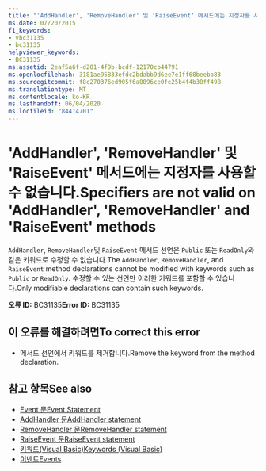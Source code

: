```yaml
---
title: "'AddHandler', 'RemoveHandler' 및 'RaiseEvent' 메서드에는 지정자를 사용할 수 없습니다."
ms.date: 07/20/2015
f1_keywords:
- vbc31135
- bc31135
helpviewer_keywords:
- BC31135
ms.assetid: 2eaf5a6f-d201-4f9b-bcdf-12170cb44791
ms.openlocfilehash: 3181ae95833efdc2bdabb9d6ee7e1ff68beebb83
ms.sourcegitcommit: f8c270376ed905f6a8896ce0fe25b4f4b38ff498
ms.translationtype: MT
ms.contentlocale: ko-KR
ms.lasthandoff: 06/04/2020
ms.locfileid: "84414701"
---
```

# <a name="specifiers-are-not-valid-on-addhandler-removehandler-and-raiseevent-methods"></a><span data-ttu-id="8f665-102">'AddHandler', 'RemoveHandler' 및 'RaiseEvent' 메서드에는 지정자를 사용할 수 없습니다.</span><span class="sxs-lookup"><span data-stu-id="8f665-102">Specifiers are not valid on 'AddHandler', 'RemoveHandler' and 'RaiseEvent' methods</span></span>
<span data-ttu-id="8f665-103">`AddHandler`, `RemoveHandler`및 `RaiseEvent` 메서드 선언은 `Public` 또는 `ReadOnly`와 같은 키워드로 수정할 수 없습니다.</span><span class="sxs-lookup"><span data-stu-id="8f665-103">The `AddHandler`, `RemoveHandler`, and `RaiseEvent` method declarations cannot be modified with keywords such as `Public` or `ReadOnly`.</span></span> <span data-ttu-id="8f665-104">수정할 수 있는 선언만 이러한 키워드를 포함할 수 있습니다.</span><span class="sxs-lookup"><span data-stu-id="8f665-104">Only modifiable declarations can contain such keywords.</span></span>  
  
 <span data-ttu-id="8f665-105">**오류 ID:** BC31135</span><span class="sxs-lookup"><span data-stu-id="8f665-105">**Error ID:** BC31135</span></span>  
  
## <a name="to-correct-this-error"></a><span data-ttu-id="8f665-106">이 오류를 해결하려면</span><span class="sxs-lookup"><span data-stu-id="8f665-106">To correct this error</span></span>  
  
- <span data-ttu-id="8f665-107">메서드 선언에서 키워드를 제거합니다.</span><span class="sxs-lookup"><span data-stu-id="8f665-107">Remove the keyword from the method declaration.</span></span>  
  
## <a name="see-also"></a><span data-ttu-id="8f665-108">참고 항목</span><span class="sxs-lookup"><span data-stu-id="8f665-108">See also</span></span>

- [<span data-ttu-id="8f665-109">Event 문</span><span class="sxs-lookup"><span data-stu-id="8f665-109">Event Statement</span></span>](../language-reference/statements/event-statement.md)
- [<span data-ttu-id="8f665-110">AddHandler 문</span><span class="sxs-lookup"><span data-stu-id="8f665-110">AddHandler statement</span></span>](../language-reference/statements/addhandler-statement.md)
- [<span data-ttu-id="8f665-111">RemoveHandler 문</span><span class="sxs-lookup"><span data-stu-id="8f665-111">RemoveHandler statement</span></span>](../language-reference/statements/removehandler-statement.md)
- [<span data-ttu-id="8f665-112">RaiseEvent 문</span><span class="sxs-lookup"><span data-stu-id="8f665-112">RaiseEvent statement</span></span>](../language-reference/statements/raiseevent-statement.md)
- [<span data-ttu-id="8f665-113">키워드(Visual Basic)</span><span class="sxs-lookup"><span data-stu-id="8f665-113">Keywords (Visual Basic)</span></span>](../language-reference/keywords/index.md)
- [<span data-ttu-id="8f665-114">이벤트</span><span class="sxs-lookup"><span data-stu-id="8f665-114">Events</span></span>](../programming-guide/language-features/events/index.md)
